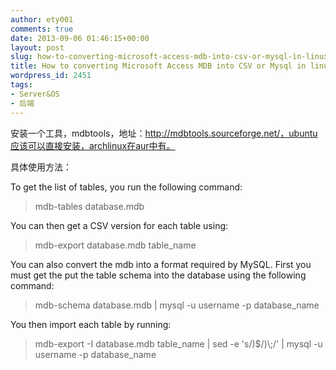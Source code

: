 ```yaml
---
author: ety001
comments: true
date: 2013-09-06 01:46:15+00:00
layout: post
slug: how-to-converting-microsoft-access-mdb-into-csv-or-mysql-in-linux
title: How to converting Microsoft Access MDB into CSV or Mysql in linux
wordpress_id: 2451
tags:
- Server&OS
- 后端
---
```


安装一个工具，mdbtools，地址：http://mdbtools.sourceforge.net/，ubuntu应该可以直接安装，archlinux在aur中有。

具体使用方法：

To get the list of tables, you run the following command:


<blockquote>mdb-tables database.mdb</blockquote>


You can then get a CSV version for each table using:


<blockquote>mdb-export database.mdb table_name</blockquote>


You can also convert the mdb into a format required by MySQL. First you must get the put the table schema into the database using the following command:


<blockquote>mdb-schema database.mdb | mysql -u username -p database_name</blockquote>


You then import each table by running:


<blockquote>mdb-export -I database.mdb table_name | sed -e 's/)$/)\;/' | mysql -u username -p database_name</blockquote>

